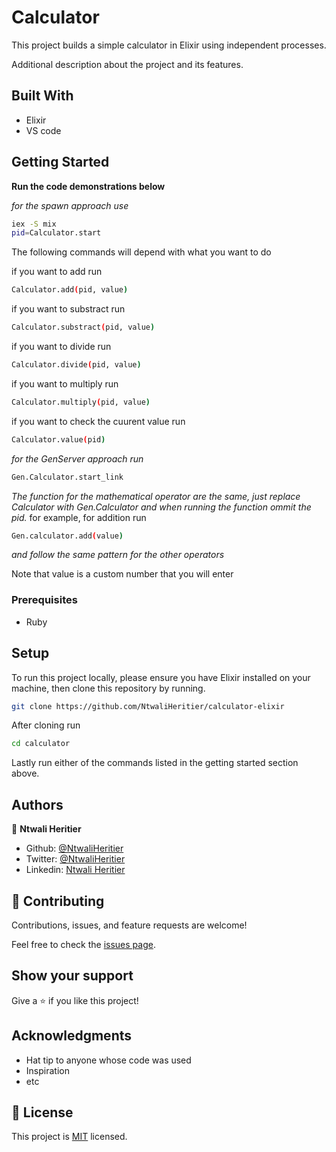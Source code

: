 # Calculator
This project builds a simple calculator in Elixir using independent processes.

Additional description about the project and its features.

## Built With

- Elixir
- VS code

## Getting Started

**Run the code demonstrations below**

*for the spawn approach use*

```bash
iex -S mix
pid=Calculator.start
```

The following commands will depend with what you want to do

if you want to add run
```bash
Calculator.add(pid, value)
```

if you want to substract run
```bash
Calculator.substract(pid, value)
```

if you want to divide run
```bash
Calculator.divide(pid, value)
```

if you want to multiply run
```bash
Calculator.multiply(pid, value)
```
if you want to check the cuurent value run
```bash
Calculator.value(pid)
```

*for the GenServer approach run*

```bash
Gen.Calculator.start_link
```
*The function for the mathematical operator are the same, just replace Calculator with Gen.Calculator*
*and when running the function ommit the pid.*
for example, for addition run 
```bash
Gen.calculator.add(value)
```
*and follow the same pattern for the other operators*

Note that value is a custom number that you will enter

### Prerequisites

- Ruby

## Setup

To run this project locally, please ensure you have Elixir installed on your machine, then clone this repository by running.

```bash
git clone https://github.com/NtwaliHeritier/calculator-elixir
```

After cloning run

```bash 
cd calculator
```
Lastly run either of the commands listed in the getting started section above.

## Authors

👤 **Ntwali Heritier**

- Github: [@NtwaliHeritier](https://github.com/NtwaliHeritier)
- Twitter: [@NtwaliHeritier](https://twitter.com/NtwaliHeritier)
- Linkedin: [Ntwali Heritier](https://linkedin.com/in/ntwali-heritier-9950001a2)


## 🤝 Contributing

Contributions, issues, and feature requests are welcome!

Feel free to check the [issues page](issues/).

## Show your support

Give a ⭐️ if you like this project!

## Acknowledgments

- Hat tip to anyone whose code was used
- Inspiration
- etc

## 📝 License

This project is [MIT](lic.url) licensed.


